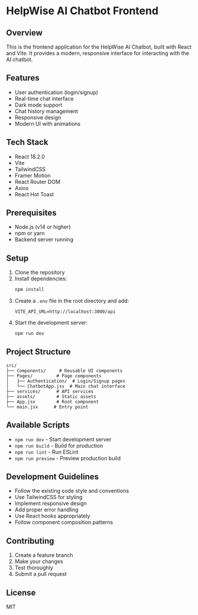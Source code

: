 # HelpWise AI Chatbot Frontend

## Overview
This is the frontend application for the HelpWise AI Chatbot, built with React and Vite. It provides a modern, responsive interface for interacting with the AI chatbot.

## Features
- User authentication (login/signup)
- Real-time chat interface
- Dark mode support
- Chat history management
- Responsive design
- Modern UI with animations

## Tech Stack
- React 18.2.0
- Vite
- TailwindCSS
- Framer Motion
- React Router DOM
- Axios
- React Hot Toast

## Prerequisites
- Node.js (v14 or higher)
- npm or yarn
- Backend server running

## Setup
1. Clone the repository
2. Install dependencies:
   ```bash
   npm install
   ```
3. Create a `.env` file in the root directory and add:
   ```env
   VITE_API_URL=http://localhost:3000/api
   ```
4. Start the development server:
   ```bash
   npm run dev
   ```

## Project Structure
```
src/
├── Components/     # Reusable UI components
├── Pages/         # Page components
│   ├── Authentication/  # Login/Signup pages
│   └── ChatbotApp.jsx  # Main chat interface
├── services/      # API services
├── assets/        # Static assets
├── App.jsx        # Root component
└── main.jsx      # Entry point
```

## Available Scripts
- `npm run dev` - Start development server
- `npm run build` - Build for production
- `npm run lint` - Run ESLint
- `npm run preview` - Preview production build

## Development Guidelines
- Follow the existing code style and conventions
- Use TailwindCSS for styling
- Implement responsive design
- Add proper error handling
- Use React hooks appropriately
- Follow component composition patterns

## Contributing
1. Create a feature branch
2. Make your changes
3. Test thoroughly
4. Submit a pull request

## License
MIT
